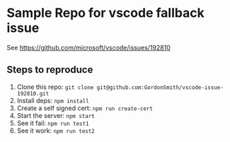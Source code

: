 # Sample Repo for vscode fallback issue

See https://github.com/microsoft/vscode/issues/192810 

## Steps to reproduce

1. Clone this repo: `git clone git@github.com:GordonSmith/vscode-issue-192810.git`
2. Install deps: `npm install`
3. Create a self signed cert:  `npm run create-cert`
4. Start the server: `npm start`
5. See it fail: `npm run test1`
6. See it work: `npm run test2`

